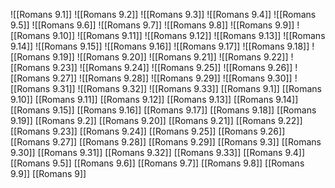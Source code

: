 ![[Romans 9.1]]
![[Romans 9.2]]
![[Romans 9.3]]
![[Romans 9.4]]
![[Romans 9.5]]
![[Romans 9.6]]
![[Romans 9.7]]
![[Romans 9.8]]
![[Romans 9.9]]
![[Romans 9.10]]
![[Romans 9.11]]
![[Romans 9.12]]
![[Romans 9.13]]
![[Romans 9.14]]
![[Romans 9.15]]
![[Romans 9.16]]
![[Romans 9.17]]
![[Romans 9.18]]
![[Romans 9.19]]
![[Romans 9.20]]
![[Romans 9.21]]
![[Romans 9.22]]
![[Romans 9.23]]
![[Romans 9.24]]
![[Romans 9.25]]
![[Romans 9.26]]
![[Romans 9.27]]
![[Romans 9.28]]
![[Romans 9.29]]
![[Romans 9.30]]
![[Romans 9.31]]
![[Romans 9.32]]
![[Romans 9.33]]
[[Romans 9.1]]
[[Romans 9.10]]
[[Romans 9.11]]
[[Romans 9.12]]
[[Romans 9.13]]
[[Romans 9.14]]
[[Romans 9.15]]
[[Romans 9.16]]
[[Romans 9.17]]
[[Romans 9.18]]
[[Romans 9.19]]
[[Romans 9.2]]
[[Romans 9.20]]
[[Romans 9.21]]
[[Romans 9.22]]
[[Romans 9.23]]
[[Romans 9.24]]
[[Romans 9.25]]
[[Romans 9.26]]
[[Romans 9.27]]
[[Romans 9.28]]
[[Romans 9.29]]
[[Romans 9.3]]
[[Romans 9.30]]
[[Romans 9.31]]
[[Romans 9.32]]
[[Romans 9.33]]
[[Romans 9.4]]
[[Romans 9.5]]
[[Romans 9.6]]
[[Romans 9.7]]
[[Romans 9.8]]
[[Romans 9.9]]
[[Romans 9]]
